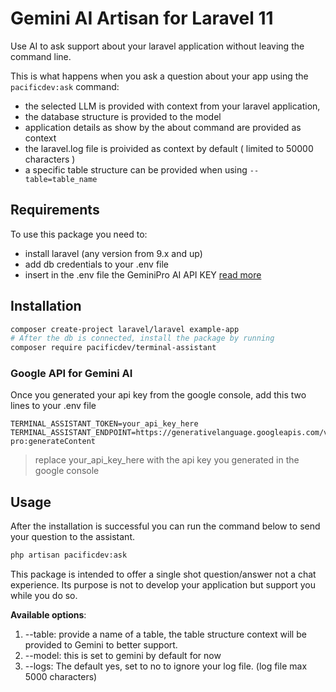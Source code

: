 # Gemini AI Artisan for Laravel 11

Use AI to ask support about your laravel application without leaving the command line. 

This is what happens when you ask a question about your app using the `pacificdev:ask` command:
- the selected LLM is provided with context from your laravel application, 
- the database structure is provided to the model
- application details as show by the about command are provided as context
- the laravel.log file is proivided as context by default ( limited to 50000 characters ) 
- a specific table structure can be provided when using `--table=table_name`

## Requirements

To use this package you need to:

- install laravel (any version from 9.x and up)
- add db credentials to your .env file
- insert in the .env file the GeminiPro AI API KEY [read more](https://ai.google.dev/gemini-api/docs/api-key)


## Installation

```bash
composer create-project laravel/laravel example-app
# After the db is connected, install the package by running
composer require pacificdev/terminal-assistant
```

### Google API for Gemini AI
Once you generated your api key from the google console, add this two lines to your .env file
```env
TERMINAL_ASSISTANT_TOKEN=your_api_key_here
TERMINAL_ASSISTANT_ENDPOINT=https://generativelanguage.googleapis.com/v1beta/models/gemini-pro:generateContent

```

> replace your_api_key_here with the api key you generated in the google console


## Usage

After the installation is successful you can run the command below to send your question to the assistant. 


```bash
php artisan pacificdev:ask 
```

This package is intended to offer a single shot question/answer not a chat experience. Its purpose is not to develop your application but support you while you do so. 

**Available options**:

1. --table: provide a name of a table, the table structure context will be provided to Gemini to better support.
2. --model: this is set to gemini by default for now
3. --logs: The default yes, set to no to ignore your log file. (log file max 5000 characters)

